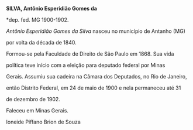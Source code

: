 **SILVA, Antônio Esperidião Gomes da**



\*dep. fed. MG 1900-1902.



*Antônio Esperidião Gomes da Silva* nasceu no município de Antanho (MG)

por volta da década de 1840.



Formou-se pela Faculdade de Direito de São Paulo em 1868. Sua vida

política teve início com a eleição para deputado federal por Minas

Gerais. Assumiu sua cadeira na Câmara dos Deputados, no Rio de Janeiro,

então Distrito Federal, em 24 de maio de 1900 e nela permaneceu até 31

de dezembro de 1902.



Faleceu em Minas Gerais.



Ioneide Piffano Brion de Souza



